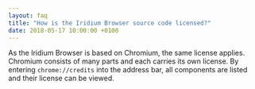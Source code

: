 ```yaml
---
layout: faq
title: "How is the Iridium Browser source code licensed?"
date: 2018-05-17 10:00:00 +0100
---
```


As the Iridium Browser is based on Chromium, the same license applies. Chromium consists of many parts and each carries its own license. By entering ```chrome://credits``` into the address bar, all components are listed and their license can be viewed.